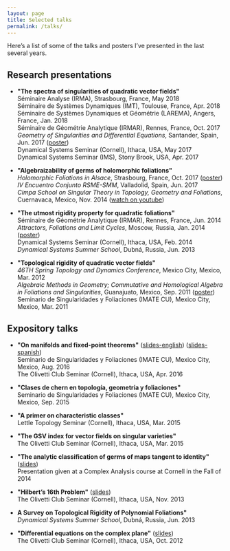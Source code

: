 ```yaml
---
layout: page
title: Selected talks
permalink: /talks/
---
```



Here’s a list of some of the talks and posters I’ve presented in the last several years.


## Research presentations

* **"The spectra of singularities of quadratic vector fields"**  
  Séminaire Analyse (IRMA), Strasbourg, France, May 2018  
  Séminaire de Systèmes Dynamiques (IMT), Toulouse, France, Apr. 2018  
  Séminaire de Systèmes Dynamiques et Géométrie (LAREMA), Angers, France, Jan. 2018  
  Séminaire de Géométrie Analytique (IRMAR), Rennes, France, Oct. 2017  
  _Geometry of Singularities and Differential Equations_, Santander, Spain, Jun. 2017 (<a href="{{ site.baseurl }}/documents/posters/poster_santander.pdf">poster</a>)  
  Dynamical Systems Seminar (Cornell), Ithaca, USA, May 2017  
  Dynamical Systems Seminar (IMS), Stony Brook, USA, Apr. 2017  
  
* **"Algebraizability of germs of holomorphic foliations"**  
  _Holomorphic Foliations in Alsace_, Strasbourg, France, Oct. 2017 (<a href="{{ site.baseurl }}/documents/posters/poster_Strasbourg.pdf">poster</a>)  
  _IV Encuentro Conjunto RSME-SMM_, Valladolid, Spain, Jun. 2017  
  _Cimpa School on Singular Theory in Topology, Geometry and Foliations_, Cuernavaca, Mexico, Nov. 2014 (<a href="https://www.youtube.com/watch?v=RGDyC3cb1UQ">watch on youtube</a>)  

* **"The utmost rigidity property for quadratic foliations"**  
  Séminaire de Géométrie Analytique (IRMAR), Rennes, France, Jun. 2014  
  _Attractors, Foliations and Limit Cycles_, Moscow, Russia, Jan. 2014 (<a href="{{ site.baseurl }}/documents/posters/utmost-poster-final.pdf">poster</a>)  
  Dynamical Systems Seminar (Cornell), Ithaca, USA, Feb. 2014  
  _Dynamical Systems Summer School_, Dubná, Russia, Jun. 2013  

* **"Topological rigidity of quadratic vector fields"**  
  _46TH Spring Topology and Dynamics Conference_, Mexico City, Mexico, Mar. 2012  
  _Algebraic Methods in Geometry; Commutative and Homological Algebra in Foliations and Singularities_, Guanajuato, Mexico, Sep. 2011 (<a href="{{ site.baseurl }}/documents/posters/poster-guanajuato.pdf">poster</a>)  
  Seminario de Singularidades y Foliaciones (IMATE CU), Mexico City, Mexico, Mar. 2011  

 
## Expository talks

* **"On manifolds and fixed-point theorems"** (<a href="{{ site.baseurl }}/documents/slides/fixed_point_theorems-handout.pdf">slides-english</a>) (<a href="{{ site.baseurl }}/documents/slides/puntos-fijos-handout.pdf">slides-spanish</a>)   
  Seminario de Singularidades y Foliaciones (IMATE CU), Mexico City, Mexico, Aug. 2016  
  The Olivetti Club Seminar (Cornell), Ithaca, USA, Apr. 2016  

* **"Clases de chern en topología, geometría y foliaciones"**  
  Seminario de Singularidades y Foliaciones (IMATE CU), Mexico City, Mexico, Sep. 2015  

* **"A primer on characteristic classes"**  
  Lettle Topology Seminar (Cornell), Ithaca, USA, Mar. 2015  

* **"The GSV index for vector fields on singular varieties"**  
  The Olivetti Club Seminar (Cornell), Ithaca, USA, Mar. 2015  

* **"The analytic classification of germs of maps tangent to identity"** (<a href="{{ site.baseurl }}/documents/slides/germs_tangent_to_id-handout.pdf">slides</a>)  
  Presentation given at a Complex Analysis course at Cornell in the Fall of 2014  

* **"Hilbert’s 16th Problem"** (<a href="{{ site.baseurl }}/documents/slides/olivetti-2013-handout.pdf">slides</a>)  
  The Olivetti Club Seminar (Cornell), Ithaca, USA, Nov. 2013  
  
* **A Survey on Topological Rigidity of Polynomial Foliations"**  
  _Dynamical Systems Summer School_, Dubná, Russia, Jun. 2013  

* **"Differential equations on the complex plane"** (<a href="{{ site.baseurl }}/documents/slides/olivetti2012-handout.pdf">slides</a>)  
  The Olivetti Club Seminar (Cornell), Ithaca, USA, Oct. 2012  


&nbsp;

&nbsp;


